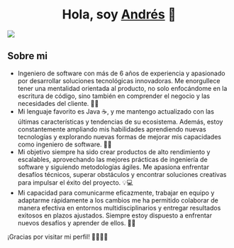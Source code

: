 <div align="center">
<h1 align="center">Hola, soy <a href="https://www.linkedin.com/in/andres-scm/">Andrés</a> 👋</h1>
</div>
<img src="https://imgur.com/CVRqvjD.png">

## Sobre mi
- Ingeniero de software con más de 6 años de experiencia y apasionado por desarrollar soluciones tecnológicas innovadoras. Me enorgullece tener una mentalidad orientada al producto, no solo enfocándome en la escritura de código, sino también en comprender el negocio y las necesidades del cliente. 💼💡
- Mi lenguaje favorito es Java ☕, y me mantengo actualizado con las últimas características y tendencias de su ecosistema. Además, estoy constantemente ampliando mis habilidades aprendiendo nuevas tecnologías y explorando nuevas formas de mejorar mis capacidades como ingeniero de software. 🚀💪
- Mi objetivo siempre ha sido crear productos de alto rendimiento y escalables, aprovechando las mejores prácticas de ingeniería de software y siguiendo metodologías ágiles. Me apasiona enfrentar desafíos técnicos, superar obstáculos y encontrar soluciones creativas para impulsar el éxito del proyecto. 💡💻
- Mi capacidad para comunicarme eficazmente, trabajar en equipo y adaptarme rápidamente a los cambios me ha permitido colaborar de manera efectiva en entornos multidisciplinarios y entregar resultados exitosos en plazos ajustados. Siempre estoy dispuesto a enfrentar nuevos desafíos y aprender de ellos. 🤝💡

¡Gracias por visitar mi perfil! 👨‍💻💼🌟
<br>
